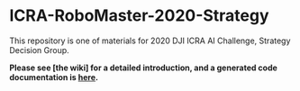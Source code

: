 # ICRA-RoboMaster-2020-Strategy

This repository is one of materials for 2020 DJI ICRA AI Challenge, Strategy Decision Group.

**Please see [the wiki] for a detailed introduction, and a generated code documentation is [here].**

[wiki]: https://github.com/nwpu-v5-team/ICRA-RoboMaster-2020-Strategy/wiki
[here]: https://nwpu-v5-team.github.io/ICRA-RoboMaster-2020-Strategy/
